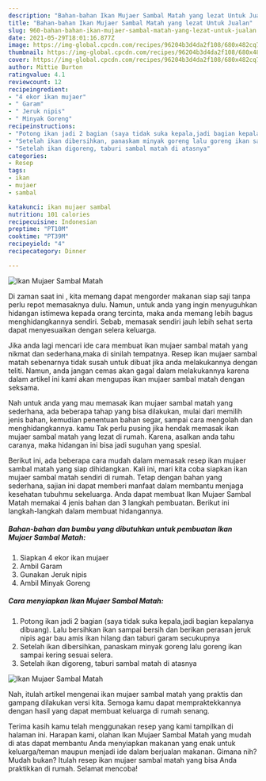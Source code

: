 ```yaml
---
description: "Bahan-bahan Ikan Mujaer Sambal Matah yang lezat Untuk Jualan"
title: "Bahan-bahan Ikan Mujaer Sambal Matah yang lezat Untuk Jualan"
slug: 960-bahan-bahan-ikan-mujaer-sambal-matah-yang-lezat-untuk-jualan
date: 2021-05-29T18:01:16.877Z
image: https://img-global.cpcdn.com/recipes/96204b3d4da2f108/680x482cq70/ikan-mujaer-sambal-matah-foto-resep-utama.jpg
thumbnail: https://img-global.cpcdn.com/recipes/96204b3d4da2f108/680x482cq70/ikan-mujaer-sambal-matah-foto-resep-utama.jpg
cover: https://img-global.cpcdn.com/recipes/96204b3d4da2f108/680x482cq70/ikan-mujaer-sambal-matah-foto-resep-utama.jpg
author: Mittie Burton
ratingvalue: 4.1
reviewcount: 12
recipeingredient:
- "4 ekor ikan mujaer"
- " Garam"
- " Jeruk nipis"
- " Minyak Goreng"
recipeinstructions:
- "Potong ikan jadi 2 bagian (saya tidak suka kepala,jadi bagian kepalanya dibuang). Lalu bersihkan ikan sampai bersih dan berikan perasan jeruk nipis agar bau amis ikan hilang dan taburi garam secukupnya"
- "Setelah ikan dibersihkan, panaskam minyak goreng lalu goreng ikan sampai kering sesuai selera."
- "Setelah ikan digoreng, taburi sambal matah di atasnya"
categories:
- Resep
tags:
- ikan
- mujaer
- sambal

katakunci: ikan mujaer sambal 
nutrition: 101 calories
recipecuisine: Indonesian
preptime: "PT10M"
cooktime: "PT39M"
recipeyield: "4"
recipecategory: Dinner

---
```



![Ikan Mujaer Sambal Matah](https://img-global.cpcdn.com/recipes/96204b3d4da2f108/680x482cq70/ikan-mujaer-sambal-matah-foto-resep-utama.jpg)

Di zaman  saat ini , kita memang dapat mengorder makanan siap saji tanpa perlu repot memasaknya dulu. Namun, untuk anda yang ingin menyuguhkan hidangan istimewa kepada orang tercinta, maka anda memang lebih bagus menghidangkannya sendiri. Sebab, memasak sendiri jauh lebih sehat serta dapat menyesuaikan dengan selera keluarga.

Jika anda lagi mencari ide cara membuat ikan mujaer sambal matah yang nikmat dan sederhana,maka di sinilah tempatnya. Resep ikan mujaer sambal matah  sebenarnya tidak susah untuk dibuat jika anda melakukannya dengan teliti. Namun, anda jangan cemas akan gagal dalam melakukannya 
karena dalam artikel ini kami akan mengupas ikan mujaer sambal matah dengan seksama.  



Nah untuk anda yang mau memasak ikan mujaer sambal matah yang sederhana, ada beberapa tahap yang bisa dilakukan, mulai dari memilih jenis bahan, kemudian penentuan bahan segar, sampai cara mengolah dan menghidangkannya. kamu Tak perlu pusing jika hendak memasak ikan mujaer sambal matah yang lezat di rumah. Karena, asalkan anda  tahu caranya, maka hidangan ini bisa jadi suguhan yang spesial.

Berikut ini, ada beberapa cara mudah dalam memasak resep ikan mujaer sambal matah yang siap dihidangkan. Kali ini, mari kita coba siapkan ikan mujaer sambal matah sendiri di rumah. Tetap dengan bahan yang sederhana, sajian ini dapat memberi manfaat dalam membantu menjaga kesehatan tubuhmu sekeluarga. Anda dapat membuat Ikan Mujaer Sambal Matah memakai 4 jenis bahan dan 3 langkah pembuatan. Berikut ini langkah-langkah dalam membuat hidangannya.

<!--inarticleads1-->

##### Bahan-bahan dan bumbu yang dibutuhkan untuk pembuatan Ikan Mujaer Sambal Matah:

1. Siapkan 4 ekor ikan mujaer
1. Ambil  Garam
1. Gunakan  Jeruk nipis
1. Ambil  Minyak Goreng




<!--inarticleads2-->

##### Cara menyiapkan Ikan Mujaer Sambal Matah:

1. Potong ikan jadi 2 bagian (saya tidak suka kepala,jadi bagian kepalanya dibuang). Lalu bersihkan ikan sampai bersih dan berikan perasan jeruk nipis agar bau amis ikan hilang dan taburi garam secukupnya
1. Setelah ikan dibersihkan, panaskam minyak goreng lalu goreng ikan sampai kering sesuai selera.
1. Setelah ikan digoreng, taburi sambal matah di atasnya
<img src="https://img-global.cpcdn.com/steps/9207be03a3048427/160x128cq70/ikan-mujaer-sambal-matah-langkah-memasak-3-foto.jpg" alt="Ikan Mujaer Sambal Matah">



Nah, itulah artikel mengenai  ikan mujaer sambal matah  yang praktis dan gampang dilakukan versi kita. Semoga kamu dapat mempraktekkannya dengan hasil yang dapat membuat keluarga di rumah senang. 

Terima kasih kamu telah menggunakan resep yang kami tampilkan di halaman ini. Harapan kami, olahan  Ikan Mujaer Sambal Matah yang mudah di atas dapat membantu Anda menyiapkan makanan yang enak untuk keluarga/teman maupun menjadi ide dalam berjualan makanan. Gimana nih? Mudah bukan? Itulah resep ikan mujaer sambal matah yang bisa Anda praktikkan di rumah. Selamat mencoba!

